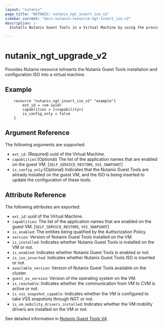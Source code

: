 ```yaml
---
layout: "nutanix"
page_title: "NUTANIX: nutanix_ngt_insert_iso_v2"
sidebar_current: "docs-nutanix-resource-ngt-insert_iso-v2"
description: |-
  Installs Nutanix Guest Tools in a Virtual Machine by using the provided credentials.

---
```


# nutanix_ngt_upgrade_v2

Provides Nutanix resource toInserts the Nutanix Guest Tools installation and configuration ISO into a virtual machine.


## Example

```hcl
    resource "nutanix_ngt_insert_iso_v2" "example"{
        ext_id = <vm uuid>
        capablities = [<capability>]
        is_config_only = false
    }
```

## Argument Reference

The following arguments are supported:

* `ext_id`: (Required) uuid of the Virtual Machine.
* `capablities`:(Optional) The list of the application names that are enabled on the guest VM. [`SELF_SERVICE_RESTORE`, `VSS_SNAPSHOT`]
* `is_config_only`:(Optional) Indicates that the Nutanix Guest Tools are already installed on the guest VM, and the ISO is being inserted to update the configuration of these tools.

## Attribute Reference

The following attributes are exported:
* `ext_id`: uuid of the Virtual Machine.
* `capablities`: The list of the application names that are enabled on the guest VM. [`SELF_SERVICE_RESTORE`, `VSS_SNAPSHOT`]
* `is_enabled`: The entities being qualified by the Authorization Policy.
* `version`: Version of Nutanix Guest Tools installed on the VM.
* `is_installed`: Indicates whether Nutanix Guest Tools is installed on the VM or not.
* `is_enabled`: Indicates whether Nutanix Guest Tools is enabled or not.
* `is_iso_inserted`: Indicates whether Nutanix Guest Tools ISO is inserted or not.
* `available_version`: Version of Nutanix Guest Tools available on the cluster.
* `guest_os_version`: Version of the operating system on the VM.
* `is_reachable`: Indicates whether the communication from VM to CVM is active or not.
* `is_vss_snapshot_capable`: Indicates whether the VM is configured to take VSS snapshots through NGT or not.
* `is_vm_mobility_drivers_installed`: Indicates whether the VM mobility drivers are installed on the VM or not.





See detailed information in [Nutanix Guest Tools V4](https://developers.nutanix.com/api-reference?namespace=vmm&version=v4.0).